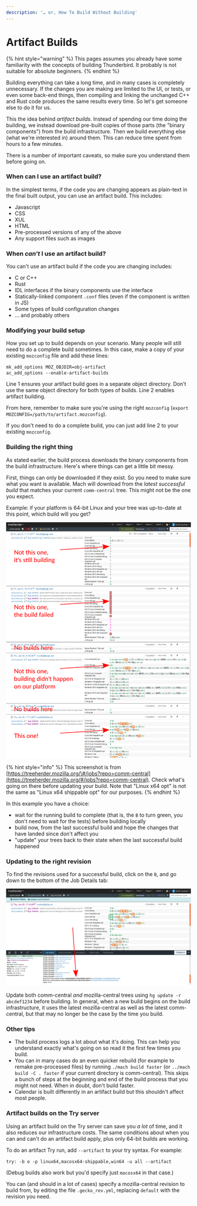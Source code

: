 ```yaml
---
description: '… or, How To Build Without Building'
---
```


# Artifact Builds

{% hint style="warning" %}
This pages assumes you already have some familiarity with the concepts of building Thunderbird. It probably is not suitable for absolute beginners.
{% endhint %}

Building everything can take a long time, and in many cases is completely unnecessary. If the changes you are making are limited to the UI, or tests, or even some back-end things, then compiling and linking the unchanged C++ and Rust code produces the same results every time. So let's get someone else to do it for us.

This the idea behind _artifact builds._ Instead of spending our time doing the building, we instead download pre-built copies of those parts \(the "binary components"\) from the build infrastructure. Then we build everything else \(what we're interested in\) around them. This can reduce time spent from hours to a few minutes.

There is a number of important caveats, so make sure you understand them before going on.

### When can I use an artifact build?

In the simplest terms, if the code you are changing appears as plain-text in the final built output, you can use an artifact build. This includes:

* Javascript
* CSS
* XUL
* HTML
* Pre-processed versions of any of the above
* Any support files such as images

### When _can't_ I use an artifact build?

You can't use an artifact build if the code you are changing includes:

* C or C++
* Rust
* IDL interfaces if the binary components use the interface
* Statically-linked component `.conf` files \(even if the component is written in JS\)
* Some types of build configuration changes
* … and probably others

### Modifying your build setup

How you set up to build depends on your scenario. Many people will still need to do a complete build sometimes. In this case, make a copy of your existing `mozconfig` file and add these lines:

```text
mk_add_options MOZ_OBJDIR=obj-artifact
ac_add_options --enable-artifact-builds
```

Line 1 ensures your artifact build goes in a separate object directory. Don't use the same object directory for both types of builds. Line 2 enables artifact building.

From here, remember to make sure you're using the right `mozconfig` \(`export MOZCONFIG=/path/to/artifact.mozconfig`\).

If you don't need to do a complete build, you can just add line 2 to your existing `mozconfig`.

### Building the right thing

As stated earlier, the build process downloads the binary components from the build infrastructure. Here's where things can get a little bit messy.

First, things can only be downloaded if they exist. So you need to make sure what you want is available. Mach will download from the _latest successful build_ that matches your current `comm-central` tree. This might not be the one you expect.

Example: if your platform is 64-bit Linux and your tree was up-to-date at this point, which build will you get?

![](../../.gitbook/assets/which-artifact-build.svg.png)

{% hint style="info" %}
This screenshot is from [https://treeherder.mozilla.org/\#/jobs?repo=comm-central](https://treeherder.mozilla.org/#/jobs?repo=comm-central). Check what's going on there before updating your build. Note that "Linux x64 opt" is not the same as "Linux x64 shippable opt" for our purposes.
{% endhint %}

In this example you have a choice: 

* wait for the running build to complete \(that is, the `B` to turn green, you don't need to wait for the tests\) before building locally
* build now, from the last successful build and hope the changes that have landed since don't affect you
* "update" your trees back to their state when the last successful build happened

### Updating to the right revision

To find the revisions used for a successful build, click on the `B`, and go down to the bottom of the Job Details tab:

![](../../.gitbook/assets/build-details.svg.png)

Update both comm-central _and_  mozilla-central trees using `hg update -r abcdef1234` before building. In general, when a new build begins on the build infrastructure, it uses the latest mozilla-central as well as the latest comm-central, but that may no longer be the case by the time you build.

### Other tips

* The build process logs a lot about what it's doing. This can help you understand exactly what's going on so read it the first few times you build.
* You can in many cases do an even quicker rebuild \(for example to remake pre-processed files\) by running `./mach build faster` \(or `../mach build -C . faster` if your current directory is comm-central\). This skips a bunch of steps at the beginning and end of the build process that you might not need. When in doubt, don't build faster.
* Calendar is built differently in an artifact build but this shouldn't affect most people.

### Artifact builds on the Try server

Using an artifact build on the Try server can save you _a lot_ of time, and it also reduces our infrastructure costs. The same conditions about when you can and can't do an artifact build apply, plus only 64-bit builds are working.

To do an artifact Try run, add `--artifact` to your try syntax. For example:

```text
try: -b o -p linux64,macosx64-shippable,win64 -u all --artifact
```

\(Debug builds also work but you'd specify just `macosx64` in that case.\)

You can \(and should in a lot of cases\) specify a mozilla-central revision to build from, by editing the file `.gecko_rev.yml`, replacing `default` with the revision you need.

